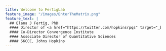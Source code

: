```yaml
---
title: Welcome to FertigLab
feature_image: "/images/EnterTheMatrix.png"
feature_text: |
  ## Elana J Fertig, PhD
  #### Director of <a href="https://twitter.com/hopkinsrpqs" target="_blank">@HopkinsRPQS
  #### Co-Director Convergence Institute
  #### Associate Director of Quantitative Sciences
  #### SKCCC, Johns Hopkins
---
```

